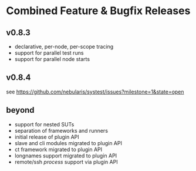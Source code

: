 # Combined Feature & Bugfix Releases

## v0.8.3

- declarative, per-node, per-scope tracing
- support for parallel test runs
- support for parallel node starts

## v0.8.4

see https://github.com/nebularis/systest/issues?milestone=1&state=open

## beyond

- support for nested SUTs
- separation of frameworks and runners
- initial release of plugin API
- slave and cli modules migrated to plugin API
- ct framework migrated to plugin API
- longnames support migrated to plugin API
- remote/ssh *process* support via plugin API
